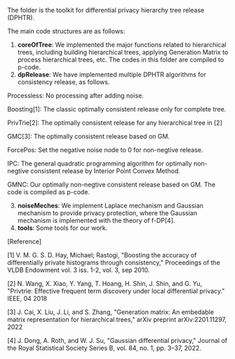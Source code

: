 The folder is the toolkit for differential privacy hierarchy tree release (DPHTR).

The main code structures are as follows:

1. **coreOfTree**: We implemented the major functions related to hierarchical trees, including building hierarchical trees, applying Generation Matrix to process hierarchical trees, etc. The codes in this folder are compiled to p-code.
2. **dpRelease**: We have implemented multiple DPHTR algorithms for consistency release, as follows.

Processless: No processing after adding noise.

Boosting[1]: The classic optimally consistent release only for complete tree.

PrivTrie[2]: The optimally consistent release for any hierarchical tree in [2]

GMC[3]: The optimally consistent release based on GM.

ForcePos: Set the negative noise node to 0 for non-negtive release.

IPC: The general quadratic programming algorithm for optimally non-negtive consistent release by Interior Point Convex Method.

GMNC: Our optimally non-negtive consistent release based on GM. The code is compiled as p-code.

3. **noiseMeches**: We implement Laplace mechanism and Gaussian mechanism to provide privacy protection, where the Gaussian mechanism is implemented with the theory of f-DP[4].
4. **tools**: Some tools for our work.

[Reference]

[1] V. M. G. S. D. Hay, Michael; Rastogi, "Boosting the accuracy of differentially private histograms through consistency," Proceedings of the VLDB Endowment vol. 3 iss. 1-2, vol. 3, sep 2010.

[2] N. Wang, X. Xiao, Y. Yang, T. Hoang, H. Shin, J. Shin, and G. Yu, "Privtrie: Effective frequent term discovery under local differential privacy." IEEE, 04 2018

[3] J. Cai, X. Liu, J. Li, and S. Zhang, "Generation matrix: An embedable matrix representation for hierarchical trees," arXiv preprint arXiv:2201.11297, 2022

[4] J. Dong, A. Roth, and W. J. Su, "Gaussian differential privacy," Journal of the Royal Statistical Society Series B, vol. 84, no. 1, pp. 3–37, 2022.
